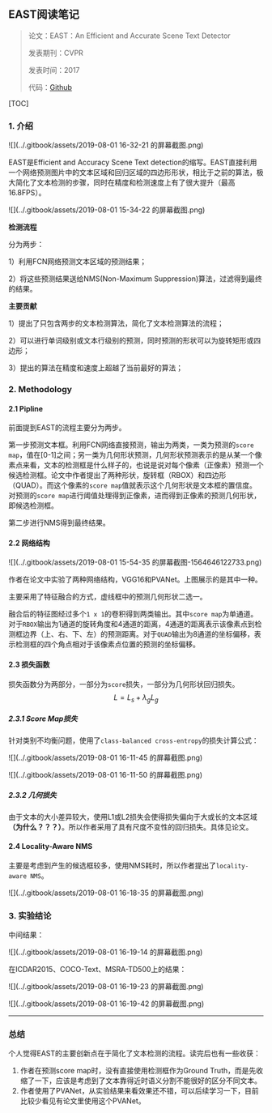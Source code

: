## EAST阅读笔记

> 论文：EAST：An Efficient and Accurate Scene Text Detector
>
> 发表期刊：CVPR
>
> 发表时间：2017
>
> 代码：[Github](https://github.com/argman/EAST)

[TOC]

### 1. 介绍

![](../.gitbook/assets/2019-08-01 16-32-21 的屏幕截图.png)

EAST是Efficient and Accuracy Scene Text  detection的缩写。EAST直接利用一个网络预测图片中的文本区域和回归区域的四边形形状，相比于之前的算法，极大简化了文本检测的步骤，同时在精度和检测速度上有了很大提升（最高16.8FPS）。

![](../.gitbook/assets/2019-08-01 15-34-22 的屏幕截图.png)

**检测流程**

分为两步：

1）利用FCN网络预测文本区域的预测结果；

2）将这些预测结果送给NMS(Non-Maximum Suppression)算法，过滤得到最终的结果。

**主要贡献**

1）提出了只包含两步的文本检测算法，简化了文本检测算法的流程；

2）可以进行单词级别或文本行级别的预测，同时预测的形状可以为旋转矩形或四边形；

3）提出的算法在精度和速度上超越了当前最好的算法；

### 2. Methodology

#### 2.1 Pipline

前面提到EAST的流程主要分为两步。

第一步预测文本框。利用FCN网络直接预测，输出为两类，一类为预测的`score map`，值在[0-1]之间；另一类为几何形状预测，几何形状预测表示的是从某一个像素点来看，文本的检测框是什么样子的，也说是说对每个像素（正像素）预测一个候选检测框。论文中作者提出了两种形状，旋转框（RBOX）和四边形（QUAD）。而这个像素的`score map`值就表示这个几何形状是文本框的置信度。对预测的`score map`进行阈值处理得到正像素，进而得到正像素的预测几何形状，即候选检测框。

第二步进行NMS得到最终结果。

#### 2.2 网络结构

![](../.gitbook/assets/2019-08-01 15-54-35 的屏幕截图-1564646122733.png)

作者在论文中实验了两种网络结构，VGG16和PVANet。上图展示的是其中一种。

主要采用了特征融合的方式，虚线框中的预测几何形状二选一。

融合后的特征图经过多个`1 x 1`的卷积得到两类输出。其中`score map`为单通道。对于`RBOX`输出为1通道的旋转角度和4通道的距离，4通道的距离表示该像素点到检测框边界（上、右、下、左）的预测距离。对于`QUAD`输出为8通道的坐标偏移，表示检测框的四个角点相对于该像素点位置的预测的坐标偏移。

#### 2.3 损失函数

损失函数分为两部分，一部分为`score`损失，一部分为几何形状回归损失。
$$
L=L_s+\lambda_gL_g
$$

##### 2.3.1 Score Map损失

针对类别不均衡问题，使用了`class-balanced cross-entropy`的损失计算公式：

![](../.gitbook/assets/2019-08-01 16-11-45 的屏幕截图.png)

![](../.gitbook/assets/2019-08-01 16-11-50 的屏幕截图.png)

##### 2.3.2 几何损失

由于文本的大小差异较大，使用L1或L2损失会使得损失偏向于大或长的文本区域 **（为什么？？？）**。所以作者采用了具有尺度不变性的回归损失。具体见论文。

#### 2.4 Locality-Aware NMS

主要是考虑到产生的候选框较多，使用NMS耗时，所以作者提出了`locality-aware NMS`。

![](../.gitbook/assets/2019-08-01 16-18-35 的屏幕截图.png)

### 3. 实验结论

中间结果：

![](../.gitbook/assets/2019-08-01 16-19-14 的屏幕截图.png)

在ICDAR2015、COCO-Text、MSRA-TD500上的结果：

![](../.gitbook/assets/2019-08-01 16-19-23 的屏幕截图.png)

![](../.gitbook/assets/2019-08-01 16-19-42 的屏幕截图.png)

------

### 总结

个人觉得EAST的主要创新点在于简化了文本检测的流程。读完后也有一些收获：

1. 作者在预测score map时，没有直接使用检测框作为Ground Truth，而是先收缩了一下，应该是考虑到了文本靠得近时语义分割不能很好的区分不同文本。
2. 作者使用了PVANet，从实验结果来看效果还不错，可以后续学习一下，目前比较少看见有论文里使用这个PVANet。
